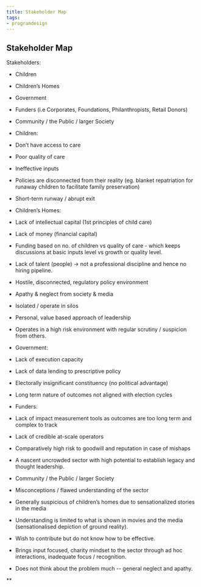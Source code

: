 ```yaml
---
title: Stakeholder Map
tags: 
- programdesign
---
```



## Stakeholder Map

Stakeholders: 

  
-   Children
    
-   Children’s Homes 
    
-   Government 
    
-   Funders (i.e Corporates, Foundations, Philanthropists, Retail Donors)
    
-   Community / the Public / larger Society 
    

  

-   Children: 
    

-   Don’t have access to care
    
-   Poor quality of care 
    
-   Ineffective inputs
    
-   Policies are disconnected from their reality (eg. blanket repatriation for runaway children to facilitate family preservation)
    
-   Short-term runway / abrupt exit 
    

  

-   Children’s Homes:
    

-   Lack of intellectual capital (1st principles of child care)
    
-   Lack of money (financial capital)
    

-   Funding based on no. of children vs quality of care - which keeps discussions at basic inputs level vs growth or quality level. 
    

-   Lack of talent (people) -> not a professional discipline and hence no hiring pipeline. 
    
-   Hostile, disconnected, regulatory policy environment
    
-   Apathy & neglect from society & media 
    
-   Isolated / operate in silos
    
-   Personal, value based approach of leadership
    
-   Operates in a high risk environment with regular scrutiny / suspicion from others. 
    

  
  

-   Government:
    

-   Lack of execution capacity 
    
-   Lack of data lending to prescriptive policy 
    
-   Electorally insignificant constituency (no political advantage)
    
-   Long term nature of outcomes not aligned with election cycles
    

  

-   Funders:
    

-   Lack of impact measurement tools as outcomes are too long term and complex to track
    
-   Lack of credible at-scale operators
    
-   Comparatively high risk to goodwill and reputation in case of mishaps
    
-   A nascent uncrowded sector with high potential to establish legacy and thought leadership.
    

  

-   Community / the Public / larger Society
    

-   Misconceptions / flawed understanding of the sector
    
-   Generally suspicious of children’s homes due to sensationalized stories in the media
    
-   Understanding is limited to what is shown in movies and the media (sensationalised depiction of ground reality).
    
-   Wish to contribute but do not know how to be effective.
    
-   Brings input focused, charity mindset to the sector through ad hoc interactions, inadequate focus / recognition.
    
-   Does not think about the problem much -- general neglect and apathy.
    



**